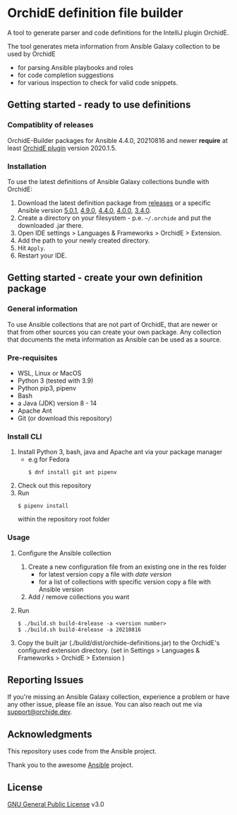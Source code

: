 # OrchidE definition file builder
A tool to generate parser and code definitions for the IntelliJ plugin OrchidE.

The tool generates meta information from Ansible Galaxy collection to be used by OrchidE 
* for parsing Ansible playbooks and roles
* for code completion suggestions
* for various inspection to check for valid code snippets.

## Getting started - ready to use definitions

### Compatiblity of releases

OrchidE-Builder packages for Ansible 4.4.0, 20210816 and newer **require** at least 
[OrchidE plugin](https://plugins.jetbrains.com/plugin/12626-orchide--ansible-language-support) version 2020.1.5.


### Installation

To use the latest definitions of Ansible Galaxy collections bundle with OrchidE:

1. Download the latest definition package from [releases](https://github.com/tfroescher/orchide-builder/releases/latest) or a specific Ansible version 
   [5.0.1](https://github.com/tfroescher/orchide-builder/releases/5.0.1),
   [4.9.0](https://github.com/tfroescher/orchide-builder/releases/4.9.0),
   [4.4.0](https://github.com/tfroescher/orchide-builder/releases/4.4.0),
   [4.0.0](https://github.com/tfroescher/orchide-builder/releases/4.0.0),
   [3.4.0](https://github.com/tfroescher/orchide-builder/releases/3.4.0).
2. Create a directory on your filesystem - p.e. `~/.orchide` and put the downloaded .jar there.
3. Open IDE settings > Languages & Frameworks > OrchidE > Extension.
4. Add the path to your newly created directory.
5. Hit `Apply`.
6. Restart your IDE.

## Getting started - create your own definition package

### General information

To use Ansible collections that are not part of OrchidE, that are newer or that from other sources you can create your own package.
Any collection that documents the meta information as Ansible can be used as a source.

### Pre-requisites
* WSL, Linux or MacOS
* Python 3 (tested with 3.9)
* Python pip3, pipenv
* Bash
* a Java (JDK) version 8 - 14
* Apache Ant
* Git (or download this repository) 

### Install CLI

1. Install Python 3, bash, java and Apache ant via your package manager 
     * e.g for Fedora
         ```shell
         $ dnf install git ant pipenv 
         ```
1. Check out this repository
1. Run
    ```shell
    $ pipenv install 
     ```
    within the repository root folder

### Usage 

1. Configure the Ansible collection

    1. Create a new configuration file from an existing one in the res folder 
       * for latest version copy a file with *date version*
       * for a list of collections with specific version copy a file with Ansible version
    1. Add / remove collections you want 
1. Run
    ```shell
    $ ./build.sh build-4release -a <version number> 
    $ ./build.sh build-4release -a 20210816 
    ``` 
   
1. Copy the built jar (./build/dist/orchide-definitions.jar) to the OrchidE's configured extension directory. 
   (set in Settings > Languages & Frameworks > OrchidE > Extension )
   
## Reporting Issues

If you're missing an Ansible Galaxy collection, experience a problem or have any other issue, please file an issue.
You can also reach out me via [support@orchide.dev](mailto:support@orchide.dev). 


## Acknowledgments

This repository uses code from the Ansible project.

Thank you to the awesome [Ansible](https://github.com/ansible/ansible) project.

## License

[GNU General Public License](LICENSE) v3.0

